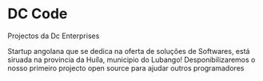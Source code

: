 # DC Code
 Projectos da Dc Enterprises

 Startup angolana que se dedica na oferta de soluções de Softwares, está siruada na provincia da Huíla, municipio do Lubango!
 Desponibilizaremos o nosso primeiro projecto open source para ajudar outros programadores
